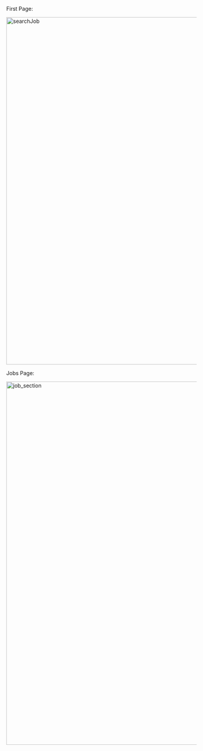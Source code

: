 First Page:

<img width="1867" height="920" alt="searchJob" src="https://github.com/user-attachments/assets/1ba581f5-325f-4511-b049-4971deddbe0d" />



Jobs Page:

<img width="1883" height="962" alt="job_section" src="https://github.com/user-attachments/assets/9db9bec5-4014-499c-abff-9c65e3184f90" />
